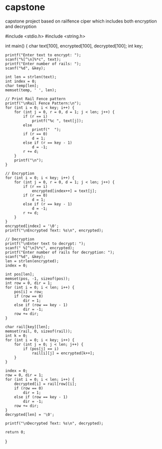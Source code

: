 # capstone
capstone project based on railfence ciper which includes both encryption and decryption





#include <stdio.h>
#include <string.h>

int main() {
    char text[100], encrypted[100], decrypted[100];
    int key;

    printf("Enter text to encrypt: ");
    scanf("%[^\n]%*c", text);
    printf("Enter number of rails: ");
    scanf("%d", &key);

    int len = strlen(text);
    int index = 0;
    char temp[len];
    memset(temp, ' ', len);

    // Print Rail Fence pattern
    printf("\nRail Fence Pattern:\n");
    for (int i = 0; i < key; i++) {
        for (int j = 0, r = 0, d = 1; j < len; j++) {
            if (r == i)
                printf("%c ", text[j]);
            else
                printf("  ");
            if (r == 0)
                d = 1;
            else if (r == key - 1)
                d = -1;
            r += d;
        }
        printf("\n");
    }

    // Encryption
    for (int i = 0; i < key; i++) {
        for (int j = 0, r = 0, d = 1; j < len; j++) {
            if (r == i)
                encrypted[index++] = text[j];
            if (r == 0)
                d = 1;
            else if (r == key - 1)
                d = -1;
            r += d;
        }
    }
    encrypted[index] = '\0';
    printf("\nEncrypted Text: %s\n", encrypted);

    // Decryption
    printf("\nEnter text to decrypt: ");
    scanf(" %[^\n]%*c", encrypted); 
    printf("Enter number of rails for decryption: ");
    scanf("%d", &key);
    len = strlen(encrypted);
    index = 0;

    int pos[len];
    memset(pos, -1, sizeof(pos));
    int row = 0, dir = 1;
    for (int i = 0; i < len; i++) {
        pos[i] = row;
        if (row == 0)
            dir = 1;
        else if (row == key - 1)
            dir = -1;
        row += dir;
    }

    char rail[key][len];
    memset(rail, 0, sizeof(rail));
    int k = 0;
    for (int i = 0; i < key; i++) {
        for (int j = 0; j < len; j++) {
            if (pos[j] == i)
                rail[i][j] = encrypted[k++];
        }
    }

    index = 0;
    row = 0, dir = 1;
    for (int i = 0; i < len; i++) {
        decrypted[i] = rail[row][i];
        if (row == 0)
            dir = 1;
        else if (row == key - 1)
            dir = -1;
        row += dir;
    }
    decrypted[len] = '\0';

    printf("\nDecrypted Text: %s\n", decrypted);

    return 0;
}
